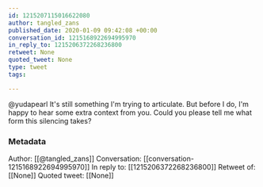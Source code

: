 ```yaml
---
id: 1215207115016622080
author: tangled_zans
published_date: 2020-01-09 09:42:08 +00:00
conversation_id: 1215168922694995970
in_reply_to: 1215206372268236800
retweet: None
quoted_tweet: None
type: tweet
tags:

---
```


@yudapearl It's still something I'm trying to articulate. But before I do, I'm happy to hear some extra context from you. Could you please tell me what form this silencing takes?

### Metadata

Author: [[@tangled_zans]]
Conversation: [[conversation-1215168922694995970]]
In reply to: [[1215206372268236800]]
Retweet of: [[None]]
Quoted tweet: [[None]]
